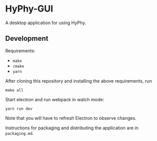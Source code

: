 # HyPhy-GUI

A desktop application for using HyPhy.

## Development

Requirements:

- `make`
- `cmake`
- `yarn`

After cloning this repository and installing the above requirements, run

```
make all
```

Start electron and run webpack in watch mode:

```
yarn run dev
```

Note that you will have to refresh Electron to observe changes.

Instructions for packaging and distributing the application are in `packaging.md`.

